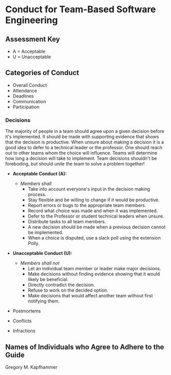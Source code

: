# Conduct for Team-Based Software Engineering

## Assessment Key

* A = Acceptable
* U = Unacceptable

## Categories of Conduct

* Overall Conduct
* Attendance
* Deadlines
* Communication
* Participation

### Decisions

The majority of people in a team should agree upon a given decision before it's
implemented. It should be made with supporting evidence that shows
that the decision is productive. When unsure about making a decision
it is a good idea to defer to a technical leader or the professor. One should
reach out to other teams whom the choice will influence. Teams will determine
how long a decision will take to implement. Team decisions shouldn't be foreboding,
but should unite the team to solve a problem together!

* **Acceptable Conduct (A):**
  * *Members shall*
    * Take into account everyone's input in the decision making process.
    * Stay flexible and be willing to change if it would be productive.
    * Report errors or bugs to the appropriate team members.
    * Record what choice was made and when it was implemented.
    * Defer to the Professor or student technical leaders when unsure.
    * Distribute tasks to all team members.
    * A new decision should be made when a previous decision cannot be implemented.
    * When a choice is disputed, use a slack poll using the extension Polly.

* **Unacceptable Conduct (U):**
  * *Members shall not*
    * Let an individual team member or leader make major decisions.
    * Make decisions without finding evidence showing that it would likely be beneficial.
    * Directly contradict the decision.
    * Refuse to work on the decided option.
    * Make decisions that would affect another team without first notifying them.

* Postmortems
* Conflicts
* Infractions

## Names of Individuals who Agree to Adhere to the Guide

Gregory M. Kapfhammer
